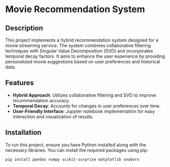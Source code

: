 # Movie Recommendation System

## Description
This project implements a hybrid recommendation system designed for a movie streaming service. The system combines collaborative filtering techniques with Singular Value Decomposition (SVD) and incorporates temporal decay factors. It aims to enhance the user experience by providing personalized movie suggestions based on user preferences and historical data.

## Features
- **Hybrid Approach**: Utilizes collaborative filtering and SVD to improve recommendation accuracy.
- **Temporal Decay**: Accounts for changes in user preferences over time.
- **User-Friendly Interface**: Jupyter notebook implementation for easy interaction and visualization of results.

## Installation
To run this project, ensure you have Python installed along with the necessary libraries. You can install the required packages using pip:

```bash
pip install pandas numpy scikit-surprise matplotlib seaborn

